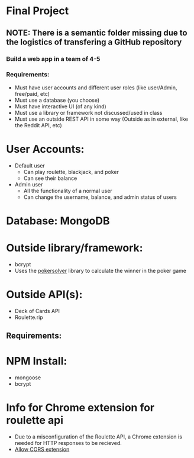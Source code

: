 # Final Project

## NOTE: There is a semantic folder missing due to the logistics of transfering a GitHub repository

### Build a web app in a team of 4-5

### Requirements:
* Must have user accounts and different user roles (like user/Admin, free/paid, etc)
* Must use a database (you choose)
* Must have interactive UI (of any kind)
* Must use a library or framework not discussed/used in class
* Must use an outside REST API in some way (Outside as in external, like the Reddit API, etc)

# User Accounts:
* Default user
  * Can play roulette, blackjack, and poker
  * Can see their balance
* Admin user
  * All the functionality of a normal user
  * Can change the username, balance, and admin status of users

# Database: MongoDB

# Outside library/framework: 
* bcrypt
* Uses the [pokersolver](https://github.com/goldfire/pokersolver) library to calculate the winner in the poker game


# Outside API(s): 
* Deck of Cards API 
* Roulette.rip

## Requirements:

# NPM Install:
* mongoose
* bcrypt

# Info for Chrome extension for roulette api
* Due to a misconfiguration of the Roulette API, a Chrome extension is needed for HTTP responses to be recieved.
* [Allow CORS extension](https://chromewebstore.google.com/detail/allow-cors-access-control/lhobafahddgcelffkeicbaginigeejlf)
